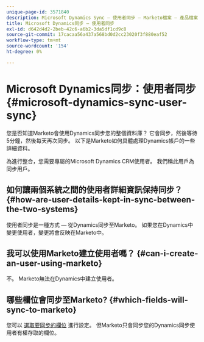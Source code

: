 ```yaml
---
unique-page-id: 3571840
description: Microsoft Dynamics Sync — 使用者同步 — Marketo檔案 — 產品檔案
title: Microsoft Dynamics同步 — 使用者同步
exl-id: d642d4d2-2beb-42c6-a6b2-3da5df1cd9c8
source-git-commit: 17cacaa56a437a568bd0d2cc23020f3f880eaf52
workflow-type: tm+mt
source-wordcount: '154'
ht-degree: 0%

---
```


# Microsoft Dynamics同步：使用者同步 {#microsoft-dynamics-sync-user-sync}

您是否知道Marketo會使用Dynamics同步您的整個資料庫？ 它會同步，然後等待5分鐘，然後每天再次同步。 以下是Marketo如何具體處理Dynamics帳戶的一些詳細資料。

為進行整合，您需要專屬的Microsoft Dynamics CRM使用者。 我們稱此用戶為同步用戶。

## 如何讓兩個系統之間的使用者詳細資訊保持同步？ {#how-are-user-details-kept-in-sync-between-the-two-systems}

使用者同步是一種方式 — 從Dynamics同步至Marketo。 如果您在Dynamics中變更使用者，變更將會反映在Marketo中。

## 我可以使用Marketo建立使用者嗎？ {#can-i-create-an-user-using-marketo}

不。 Marketo無法在Dynamics中建立使用者。

## 哪些欄位會同步至Marketo? {#which-fields-will-sync-to-marketo}

您可以 [選取要同步的欄位](/help/marketo/product-docs/crm-sync/microsoft-dynamics-sync/sync-setup/microsoft-dynamics-365/step-4-of-4-connect.md#select-fields-to-sync) 進行設定。 但Marketo只會同步您的Dynamics同步使用者有權存取的欄位。
